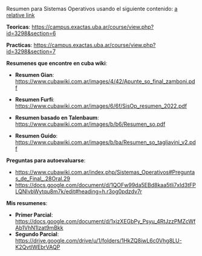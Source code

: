 Resumen para Sistemas Operativos usando el siguiente contenido:
[a relative link](Resumenes/00%20-%20Introducci%C3%B3n.md)

**Teoricas**: https://campus.exactas.uba.ar/course/view.php?id=3298&section=6

**Practicas**: https://campus.exactas.uba.ar/course/view.php?id=3298&section=7

**Resumenes que encontre en cuba wiki**: 
* **Resumen Gian**: https://www.cubawiki.com.ar/images/4/42/Apunte_so_final_zamboni.pdf

* **Resumen Furfi**: https://www.cubawiki.com.ar/images/6/6f/SisOp_resumen_2022.pdf

* **Resumen basado en Talenbaum**: https://www.cubawiki.com.ar/images/b/b6/Resumen_so.pdf

* **Resumen Guido**: https://www.cubawiki.com.ar/images/b/ba/Resumen_so_tagliavini_v2.pdf


**Preguntas para autoevaluarse**: 
* https://www.cubawiki.com.ar/index.php/Sistemas_Operativos#Preguntas_de_Final_.28Oral.29 
* https://docs.google.com/document/d/1QOFw99da5EBd8kaa5tli7xId3tFPLQNIvbWytqu8m7k/edit#heading=h.r3og0pdzdv7r


**Mis resumenes**:
* **Primer Parcial**: https://docs.google.com/document/d/1xjzXEGbPy_Psyu_4RtJzzPMZcWfAb1VhN1lzat9mBkk
* **Segundo Parcial**: https://drive.google.com/drive/u/1/folders/1HkZQ8iwL6c0Vhg8LU-K2QvtlWEbrVAQP